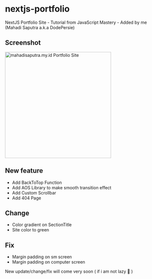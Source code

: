 # nextjs-portfolio

NextJS Portfolio Site - Tutorial from JavaScript Mastery - Added by me (Mahadi Saputra a.k.a DodePersie)

## Screenshot

<p align="left">
  <img src="https://mahadisaputra.my.id/images/5.png" width="350" title="mahadisaputra.my.id Portfolio Site">
</p>

## New feature
- Add BackToTop Function
- Add AOS Library to make smooth transition effect
- Add Custom Scrollbar
- Add 404 Page

## Change
- Color gradient on SectionTitle
- Site color to green

## Fix
- Margin padding on sm screen
- Margin padding on computer screen

New update/change/fix will come very soon ( if i am not lazy 🤣 )
